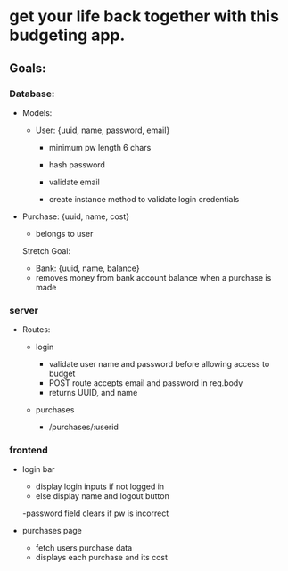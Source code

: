 # get your life back together with this budgeting app.

## Goals:

### Database:

- Models:

  - User: {uuid, name, password, email}

    - minimum pw length 6 chars
    - hash password
    - validate email

    - create instance method to validate login credentials

* Purchase: {uuid, name, cost}

  - belongs to user

  Stretch Goal:

  - Bank: {uuid, name, balance}
  - removes money from bank account balance when a purchase is made

### server

- Routes:

  - login

    - validate user name and password before allowing access to budget
    - POST route accepts email and password in req.body
    - returns UUID, and name

  - purchases

    - /purchases/:userid

### frontend

- login bar

  - display login inputs if not logged in
  - else display name and logout button

  -password field clears if pw is incorrect

- purchases page
  - fetch users purchase data
  - displays each purchase and its cost
